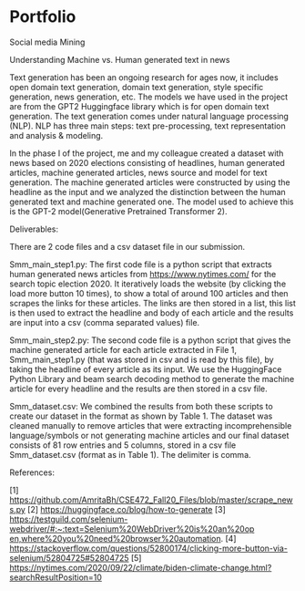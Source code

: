 # Portfolio
Social media Mining

Understanding Machine vs. Human generated text in news

Text generation has been an ongoing research for ages now, it includes open domain text generation, domain text generation, style specific generation, news generation, etc. The models we have used in the project are from the GPT2 Huggingface library which is for open domain text generation. The text generation comes under natural language processing (NLP). NLP has three main steps: text pre-processing, text representation and analysis & modeling.

In the phase I of the project, me and my colleague created a dataset with news based on 2020 elections consisting of headlines, human generated articles, machine generated articles, news source and model for text generation. The machine generated articles were constructed by using the headline as the input and we analyzed the distinction between the human generated text and machine generated one. The model used to achieve this is the GPT-2 model(​Generative Pretrained Transformer 2).

Deliverables:

There are 2 code files and a csv dataset file in our submission.

Smm_main_step1.py:​ The first code file is a python script that extracts human generated news articles from ​https://www.nytimes.com/​ for the search topic election 2020. It iteratively loads the website (by clicking the load more button 10 times), to show a total of around 100 articles and then scrapes the links for these articles. The links are then stored in a list, this list is then used to extract the headline and body of each article and the results are input into a csv (comma separated values) file.

Smm_main_step2.py:​ The second code file is a python script that gives the machine generated article for each article extracted in File 1, Smm_main_step1.py​ (that was stored in csv and is read by this file), by taking the headline of every article as its input. We use the HuggingFace Python Library and beam search decoding method to generate the machine article for every headline and the results are then stored in a csv file.

Smm_dataset.csv:​ We combined the results from both these scripts to create our dataset in the format as shown by Table 1. The dataset was cleaned manually to remove articles that were extracting incomprehensible language/symbols or not generating machine articles and our final dataset consists of 81 row entries and 5 columns, stored in a csv file Smm_dataset.csv (format as in Table 1). The delimiter is comma.

References:

[1] ​https://github.com/AmritaBh/CSE472_Fall20_Files/blob/master/scrape_news.py 
[2] ​https://huggingface.co/blog/how-to-generate 
[3] ​https://testguild.com/selenium-webdriver/#:~:text=Selenium%20WebDriver%20is%​20an%20op​en,where%20you%20need%20browser%20automation. 
[4] ​https://stackoverflow.com/questions/52800174/clicking-more-button-via-selenium/​52804725#52804725 
[5] ​https://nytimes.com/2020/09/22/climate/biden-climate-change.html?searchResultPosition=10
